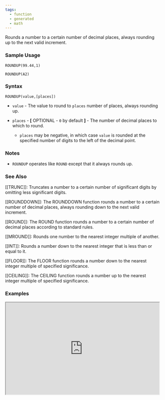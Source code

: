 ```yaml
---
tags:
  - function
  - generated
  - math
---
```


Rounds a number to a certain number of decimal places, always rounding up to the next valid increment.

### Sample Usage

`ROUNDUP(99.44,1)`

`ROUNDUP(A2)`

### Syntax

`ROUNDUP(value,[places])`

* `value` - The value to round to `places` number of places, always rounding up.
* `places` - **[** OPTIONAL - `0` by default **]** - The number of decimal places to which to round.

  + `places` may be negative, in which case `value` is rounded at the specified number of digits to the left of the decimal point.

### Notes

* `ROUNDUP` operates like `ROUND` except that it always rounds up.

### See Also

[[TRUNC]]: Truncates a number to a certain number of significant digits by omitting less significant digits.

[[ROUNDDOWN]]: The ROUNDDOWN function rounds a number to a certain number of decimal places, always rounding down to the next valid increment.

[[ROUND]]: The ROUND function rounds a number to a certain number of decimal places according to standard rules.

[[MROUND]]: Rounds one number to the nearest integer multiple of another.

[[INT]]: Rounds a number down to the nearest integer that is less than or equal to it.

[[FLOOR]]: The FLOOR function rounds a number down to the nearest integer multiple of specified significance.

[[CEILING]]: The CEILING function rounds a number up to the nearest integer multiple of specified significance.

### Examples

<iframe height="300" src="https://docs.google.com/spreadsheet/pub?key=0As3tAuweYU9QdFFidXZmS192STZVTDZtdmxfZUp2WGc&amp;output=html" width="500"></iframe>